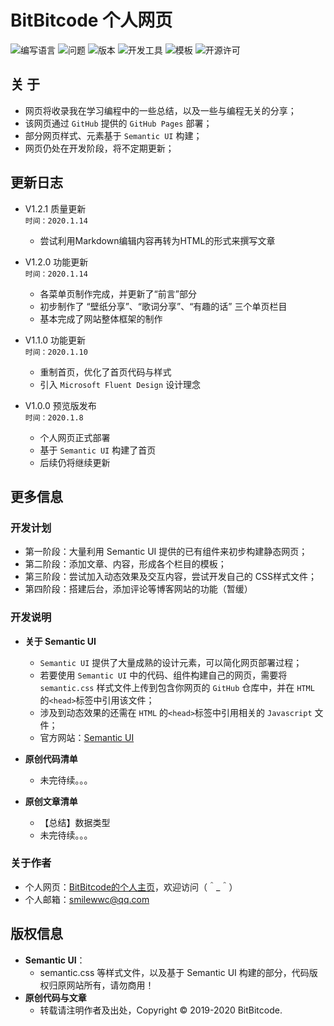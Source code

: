 # BitBitcode 个人网页

![编写语言](https://img.shields.io/badge/Language-HTML+CSS-E02080)
![问题](https://img.shields.io/badge/Issue-0/0-FF0000)
![版本](https://img.shields.io/badge/Version-1.1.2-0078D7)
![开发工具](https://img.shields.io/badge/IDE-Visual_Studio_Code-0066B8)
![模板](https://img.shields.io/badge/UI-Semantic-35BDB2)
![开源许可](https://img.shields.io/badge/License-MIT-45BF17)


## 关  于
  + 网页将收录我在学习编程中的一些总结，以及一些与编程无关的分享；
  + 该网页通过 `GitHub` 提供的 `GitHub Pages` 部署；
  + 部分网页样式、元素基于 `Semantic UI` 构建；
  + 网页仍处在开发阶段，将不定期更新；


## 更新日志
  + V1.2.1 质量更新  
  `时间：2020.1.14` 
    - 尝试利用Markdown编辑内容再转为HTML的形式来撰写文章
  
  + V1.2.0 功能更新  
  `时间：2020.1.14` 
    - 各菜单页制作完成，并更新了“前言”部分
    - 初步制作了 “壁纸分享”、“歌词分享”、“有趣的话” 三个单页栏目
    - 基本完成了网站整体框架的制作

  + V1.1.0 功能更新  
  `时间：2020.1.10`
    - 重制首页，优化了首页代码与样式
    - 引入 `Microsoft Fluent Design` 设计理念

  + V1.0.0 预览版发布  
  `时间：2020.1.8`
    - 个人网页正式部署
    - 基于 `Semantic UI` 构建了首页
    - 后续仍将继续更新


## 更多信息
### 开发计划
  + 第一阶段：大量利用 Semantic UI 提供的已有组件来初步构建静态网页；
  + 第二阶段：添加文章、内容，形成各个栏目的模板；
  + 第三阶段：尝试加入动态效果及交互内容，尝试开发自己的 CSS样式文件；
  + 第四阶段：搭建后台，添加评论等博客网站的功能（暂缓）
    
    
### 开发说明
  + **关于 Semantic UI**
    + `Semantic UI` 提供了大量成熟的设计元素，可以简化网页部署过程；
    + 若要使用 `Semantic UI` 中的代码、组件构建自己的网页，需要将 `semantic.css` 样式文件上传到包含你网页的 `GitHub` 仓库中，并在 `HTML` 的`<head>`标签中引用该文件；
    + 涉及到动态效果的还需在 `HTML` 的`<head>`标签中引用相关的 `Javascript` 文件；
    + 官方网站：[Semantic UI](https://semantic-ui.com)

  + **原创代码清单**
    + 未完待续。。。

  + **原创文章清单**
    + 【总结】数据类型
    + 未完待续。。。


### 关于作者
  + 个人网页：[BitBitcode的个人主页](https://bitbitcode.github.io/)，欢迎访问（＾_＾）
  + 个人邮箱：smilewwc@qq.com


## 版权信息
  + **Semantic UI**：
    + semantic.css 等样式文件，以及基于 Semantic UI 构建的部分，代码版权归原网站所有，请勿商用！
  + **原创代码与文章**
    + 转载请注明作者及出处，Copyright © 2019-2020 BitBitcode.
